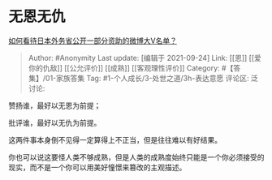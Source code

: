 # 无恩无仇
[如何看待日本外务省公开一部分资助的微博大V名单？](https://www.zhihu.com/question/463573899/answer/1927397954)

> Author: #Anonymity
> Last update: [编辑于 2021-09-24]
> Link: [[恩]] [[爱你的仇敌]] [[公允评价]] [[成熟]] [[客观理性评价]]
> Category: #【答集】/01-家族答集
> Tag: #1-个人成长/3-处世之道/3h-表达意愿
> 评论区:
> 泛讨论:

赞扬谁，最好以无恩为前提；

批评谁，最好以无仇为前提。

这两件事本身倒不见得一定算得上不正当，但是往往难以有好结果。

你也可以说这要怪人类不够成熟，但是人类的成熟度始终只能是一个你必须接受的现实，而不是一个你可以用美好憧憬来篡改的主观描述。
